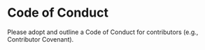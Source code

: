 # Code of Conduct

Please adopt and outline a Code of Conduct for contributors (e.g., Contributor Covenant).
